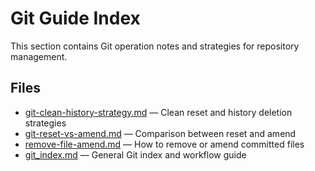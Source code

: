 # Git Guide Index

This section contains Git operation notes and strategies for repository management.

## Files
- [git-clean-history-strategy.md](git-clean-history-strategy.md) — Clean reset and history deletion strategies  
- [git-reset-vs-amend.md](git-reset-vs-amend.md) — Comparison between reset and amend  
- [remove-file-amend.md](remove-file-amend.md) — How to remove or amend committed files  
- [git_index.md](git_index.md) — General Git index and workflow guide  
